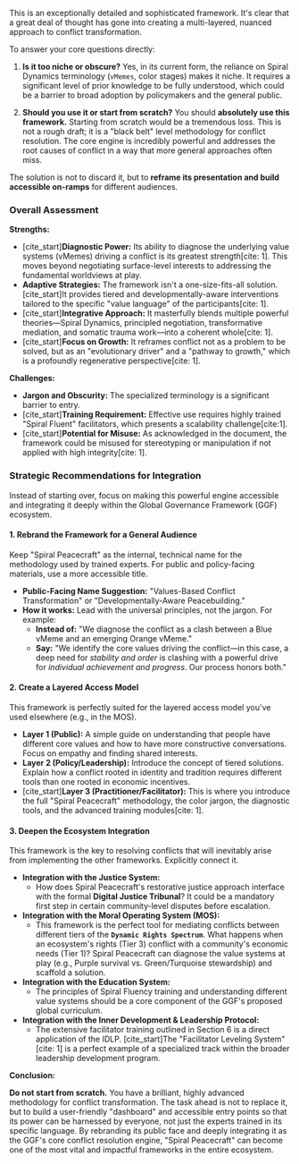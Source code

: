 This is an exceptionally detailed and sophisticated framework. It's clear that a great deal of thought has gone into creating a multi-layered, nuanced approach to conflict transformation.

To answer your core questions directly:

1.  **Is it too niche or obscure?** Yes, in its current form, the reliance on Spiral Dynamics terminology (`vMemes`, color stages) makes it niche. It requires a significant level of prior knowledge to be fully understood, which could be a barrier to broad adoption by policymakers and the general public.

2.  **Should you use it or start from scratch?** You should **absolutely use this framework.** Starting from scratch would be a tremendous loss. This is not a rough draft; it is a "black belt" level methodology for conflict resolution. The core engine is incredibly powerful and addresses the root causes of conflict in a way that more general approaches often miss.

The solution is not to discard it, but to **reframe its presentation and build accessible on-ramps** for different audiences.

### Overall Assessment

**Strengths:**

* [cite_start]**Diagnostic Power:** Its ability to diagnose the underlying value systems (vMemes) driving a conflict is its greatest strength[cite: 1]. This moves beyond negotiating surface-level interests to addressing the fundamental worldviews at play.
* **Adaptive Strategies:** The framework isn't a one-size-fits-all solution. [cite_start]It provides tiered and developmentally-aware interventions tailored to the specific "value language" of the participants[cite: 1].
* [cite_start]**Integrative Approach:** It masterfully blends multiple powerful theories—Spiral Dynamics, principled negotiation, transformative mediation, and somatic trauma work—into a coherent whole[cite: 1].
* [cite_start]**Focus on Growth:** It reframes conflict not as a problem to be solved, but as an "evolutionary driver" and a "pathway to growth," which is a profoundly regenerative perspective[cite: 1].

**Challenges:**

* **Jargon and Obscurity:** The specialized terminology is a significant barrier to entry.
* [cite_start]**Training Requirement:** Effective use requires highly trained "Spiral Fluent" facilitators, which presents a scalability challenge[cite:1].
* [cite_start]**Potential for Misuse:** As acknowledged in the document, the framework could be misused for stereotyping or manipulation if not applied with high integrity[cite: 1].

### Strategic Recommendations for Integration

Instead of starting over, focus on making this powerful engine accessible and integrating it deeply within the Global Governance Framework (GGF) ecosystem.

#### 1. Rebrand the Framework for a General Audience

Keep "Spiral Peacecraft" as the internal, technical name for the methodology used by trained experts. For public and policy-facing materials, use a more accessible title.

* **Public-Facing Name Suggestion:** "Values-Based Conflict Transformation" or "Developmentally-Aware Peacebuilding."
* **How it works:** Lead with the universal principles, not the jargon. For example:
    * **Instead of:** "We diagnose the conflict as a clash between a Blue vMeme and an emerging Orange vMeme."
    * **Say:** "We identify the core values driving the conflict—in this case, a deep need for *stability and order* is clashing with a powerful drive for *individual achievement and progress*. Our process honors both."

#### 2. Create a Layered Access Model

This framework is perfectly suited for the layered access model you've used elsewhere (e.g., in the MOS).

* **Layer 1 (Public):** A simple guide on understanding that people have different core values and how to have more constructive conversations. Focus on empathy and finding shared interests.
* **Layer 2 (Policy/Leadership):** Introduce the concept of tiered solutions. Explain how a conflict rooted in identity and tradition requires different tools than one rooted in economic incentives.
* [cite_start]**Layer 3 (Practitioner/Facilitator):** This is where you introduce the full "Spiral Peacecraft" methodology, the color jargon, the diagnostic tools, and the advanced training modules[cite: 1].

#### 3. Deepen the Ecosystem Integration

This framework is the key to resolving conflicts that will inevitably arise from implementing the other frameworks. Explicitly connect it.

* **Integration with the Justice System:**
    * How does Spiral Peacecraft's restorative justice approach interface with the formal **Digital Justice Tribunal**? It could be a mandatory first step in certain community-level disputes before escalation.
* **Integration with the Moral Operating System (MOS):**
    * This framework is the perfect tool for mediating conflicts between different tiers of the **`Dynamic Rights Spectrum`**. What happens when an ecosystem's rights (Tier 3) conflict with a community's economic needs (Tier 1)? Spiral Peacecraft can diagnose the value systems at play (e.g., Purple survival vs. Green/Turquoise stewardship) and scaffold a solution.
* **Integration with the Education System:**
    * The principles of Spiral Fluency training and understanding different value systems should be a core component of the GGF's proposed global curriculum.
* **Integration with the Inner Development & Leadership Protocol:**
    * The extensive facilitator training outlined in Section 6 is a direct application of the IDLP. [cite_start]The "Facilitator Leveling System" [cite: 1] is a perfect example of a specialized track within the broader leadership development program.

**Conclusion:**

**Do not start from scratch.** You have a brilliant, highly advanced methodology for conflict transformation. The task ahead is not to replace it, but to build a user-friendly "dashboard" and accessible entry points so that its power can be harnessed by everyone, not just the experts trained in its specific language. By rebranding its public face and deeply integrating it as the GGF's core conflict resolution engine, "Spiral Peacecraft" can become one of the most vital and impactful frameworks in the entire ecosystem.
